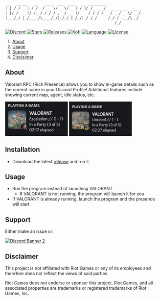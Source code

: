 ```
 _   _____   __   ____  ___  ___   _  ________                
| | / / _ | / /  / __ \/ _ \/ _ | / |/ /_  __/__________  ____
| |/ / __ |/ /__/ /_/ / , _/ __ |/    / / / /___/ __/ _ \/ __/
|___/_/ |_/____/\____/_/|_/_/ |_/_/|_/ /_/     /_/ / .__/\__/ 
                                                  /_/         
```
[![Discord][discord-shield]][discord-url]
[![Stars][stars-shield]][stars-url]
[![Releases][releases-shield]][releases-url]
[![Kofi][kofi-shield]][kofi-url]
[![Language][language-shield]][language-url]
[![License][license-shield]][license-url]

  <ol>  
    <li><a href="#about">About</li>
    <li><a href="#usage">Usage</a></li>
    <li><a href="#support">Support</a></li>
    <li><a href="#disclaimer">Disclaimer</a></li>
  </ol>
 
 
## About


 Valorant RPC (Rich Presence) allows you to show in-game details such as the current score in your Discord Profile! Additional features include showing current map, agent, idle status, etc.

 
 <a>
    <img src="assets/Demo1.png" alt="Demo" width="205" height="112">
    <img src="assets/Demo2.png" alt="Demo" width="205" height="112">

 </a>

 
 
## Installation

 - Download the latest [release](https://github.com/colinhartigan/valorant-rpc/releases/latest/download/valorant-rpc.exe) and run it.

 
 
## Usage

 - Run the program instead of launching VALORANT
     - If VALORANT is not running, the program will launch it for you
 - If VALORANT is already running, launch the program and the presence will start


 
## Support

 Either make an issue or:  

[![Discord Banner 2][discord-banner]][discord-url]
 
 
 
## Disclaimer 

 This project is not affiliated with Riot Games or any of its employees and therefore does not reflect the views of said parties.
 
 Riot Games does not endorse or sponsor this project. Riot Games, and all associated properties are trademarks or registered trademarks of Riot Games, Inc.
 
 
 
[discord-shield]: https://img.shields.io/discord/860288779558715402?color=7289da&label=Support&logo=discord&logoColor=7289da&style=for-the-badge
[discord-url]: https://discord.gg/uGuswsZwAT
[discord-banner]: https://discordapp.com/api/guilds/860288779558715402/widget.png?style=banner2
[license-shield]: https://img.shields.io/github/license/colinhartigan/valorant-rpc?style=for-the-badge
[license-url]: https://github.com/colinhartigan/valorant-rpc/blob/v3/LICENSE.txt

[stars-shield]: https://img.shields.io/github/stars/colinhartigan/valorant-rpc?logo=github&style=for-the-badge
[stars-url]: https://github.com/colinhartigan/valorant-rpc/stargazers

[releases-shield]: https://img.shields.io/github/downloads/colinhartigan/valorant-rpc/total?style=for-the-badge
[releases-url]: https://github.com/colinhartigan/valorant-rpc/releases

[language-shield]: https://img.shields.io/github/languages/top/colinhartigan/valorant-rpc?logo=python&logoColor=yellow&style=for-the-badge
[language-url]: https://www.python.org/

[kofi-shield]: https://img.shields.io/badge/Ko--fi-F16061?style=for-the-badge&logo=ko-fi&logoColor=white
[kofi-url]: https://ko-fi.com/colinh


